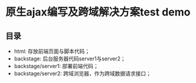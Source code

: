 # 原生ajax编写及跨域解决方案test demo

## 目录
* html: 存放前端页面与脚本代码；
* backstage: 后台服务器代码server1与server2；
* backstage/server1: 部署前端代码；
* backstage/server2: 跨域浏览器，作为跨域数据请求接口；
